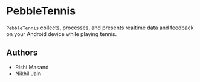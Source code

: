 # PebbleTennis
`PebbleTennis` collects, processes, and presents realtime data and feedback on your Android device while playing tennis.

## Authors

* Rishi Masand
* Nikhil Jain